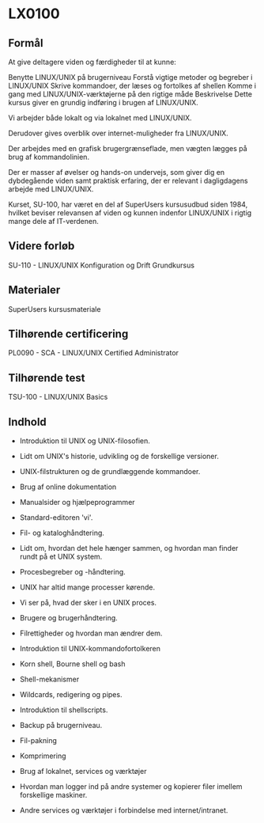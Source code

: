 # LX0100

## Formål
At give deltagere viden og færdigheder til at kunne:

Benytte LINUX/UNIX på brugerniveau
Forstå vigtige metoder og begreber i LINUX/UNIX
Skrive kommandoer, der læses og fortolkes af shellen
Komme i gang med LINUX/UNIX-værktøjerne på den rigtige måde
Beskrivelse
Dette kursus giver en grundig indføring i brugen af LINUX/UNIX.


Vi arbejder både lokalt og via lokalnet med LINUX/UNIX.


Derudover gives overblik over internet-muligheder fra LINUX/UNIX.


Der arbejdes med en grafisk brugergrænseflade, men vægten lægges på brug af kommandolinien.


Der er masser af øvelser og hands-on undervejs, som giver dig en dybdegående viden samt praktisk erfaring, der er relevant i dagligdagens arbejde med LINUX/UNIX.


Kurset, SU-100, har været en del af SuperUsers kursusudbud siden 1984, hvilket beviser relevansen af viden og kunnen indenfor LINUX/UNIX i rigtig mange dele af IT-verdenen.

## Videre forløb
SU-110 - LINUX/UNIX Konfiguration og Drift Grundkursus

## Materialer
SuperUsers kursusmateriale

## Tilhørende certificering
PL0090 - SCA - LINUX/UNIX Certified Administrator

## Tilhørende test
TSU-100 - LINUX/UNIX Basics

## Indhold

  * Introduktion til UNIX og UNIX-filosofien.

  * Lidt om UNIX's historie, udvikling og de forskellige versioner.

  * UNIX-filstrukturen og de grundlæggende kommandoer.
  
  * Brug af online dokumentation

  * Manualsider og hjælpeprogrammer

  * Standard-editoren 'vi'.

  * Fil- og kataloghåndtering.

  * Lidt om, hvordan det hele hænger sammen, og hvordan man finder rundt på et UNIX system.

  * Procesbegreber og -håndtering.

  * UNIX har altid mange processer kørende.
  
  * Vi ser på, hvad der sker i en UNIX proces.

  * Brugere og brugerhåndtering.

  * Filrettigheder og hvordan man ændrer dem.

  * Introduktion til UNIX-kommandofortolkeren

  * Korn shell, Bourne shell og bash

  * Shell-mekanismer

  * Wildcards, redigering og pipes.

  * Introduktion til shellscripts.

  * Backup på brugerniveau.

  * Fil-pakning
  * Komprimering

  * Brug af lokalnet, services og værktøjer

  * Hvordan man logger ind på andre systemer og kopierer filer imellem forskellige maskiner.
  * Andre services og værktøjer i forbindelse med internet/intranet.
